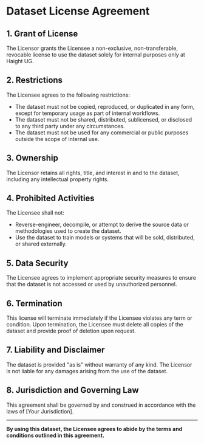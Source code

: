 # Dataset License Agreement

## 1. Grant of License
The Licensor grants the Licensee a non-exclusive, non-transferable, revocable license to use the dataset solely for internal purposes only at Haight UG. 

## 2. Restrictions
The Licensee agrees to the following restrictions:
- The dataset must not be copied, reproduced, or duplicated in any form, except for temporary usage as part of internal workflows.
- The dataset must not be shared, distributed, sublicensed, or disclosed to any third party under any circumstances.
- The dataset must not be used for any commercial or public purposes outside the scope of internal use.

## 3. Ownership
The Licensor retains all rights, title, and interest in and to the dataset, including any intellectual property rights.

## 4. Prohibited Activities
The Licensee shall not:
- Reverse-engineer, decompile, or attempt to derive the source data or methodologies used to create the dataset.
- Use the dataset to train models or systems that will be sold, distributed, or shared externally.

## 5. Data Security
The Licensee agrees to implement appropriate security measures to ensure that the dataset is not accessed or used by unauthorized personnel.

## 6. Termination
This license will terminate immediately if the Licensee violates any term or condition. Upon termination, the Licensee must delete all copies of the dataset and provide proof of deletion upon request.

## 7. Liability and Disclaimer
The dataset is provided "as is" without warranty of any kind. The Licensor is not liable for any damages arising from the use of the dataset.

## 8. Jurisdiction and Governing Law
This agreement shall be governed by and construed in accordance with the laws of [Your Jurisdiction].

---

**By using this dataset, the Licensee agrees to abide by the terms and conditions outlined in this agreement.**
